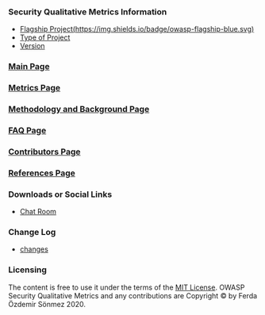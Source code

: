 ### Security Qualitative Metrics Information
* [Flagship Project(https://img.shields.io/badge/owasp-flagship-blue.svg)](https://owasp.org/projects/)
* [Type of Project](#)
* [Version ]((https://github.com/OWASP/www-project-security-qualitative-metrics/releases))

### [Main Page](https://owasp.org/www-project-security-qualitative-metrics/)
### [Metrics Page](https://owasp.org/www-project-security-qualitative-metrics/SECURITY-QUALITATIVE-METRICS.html)
### [Methodology and Background Page](https://owasp.org/www-project-security-qualitative-metrics/METHODOLOGY-AND-BACKGROUND.html)
### [FAQ Page](https://owasp.org/www-project-security-qualitative-metrics/FAQ.html)
### [Contributors Page](https://owasp.org/www-project-security-qualitative-metrics/CONTRIBUTING.html)
### [References Page](https://owasp.org/www-project-security-qualitative-metrics/REFERENCES.html)

 
### Downloads or Social Links
* [Chat Room](owasp-www-project-security-qualitative-metrics/community)

### Change Log
* [changes](#)

### Licensing
The content is free to use it under the terms of the [MIT License](https://www.apache.org/licenses/LICENSE-2.0). OWASP  Security Qualitative Metrics and any contributions are Copyright © by Ferda Özdemir Sönmez 2020.

